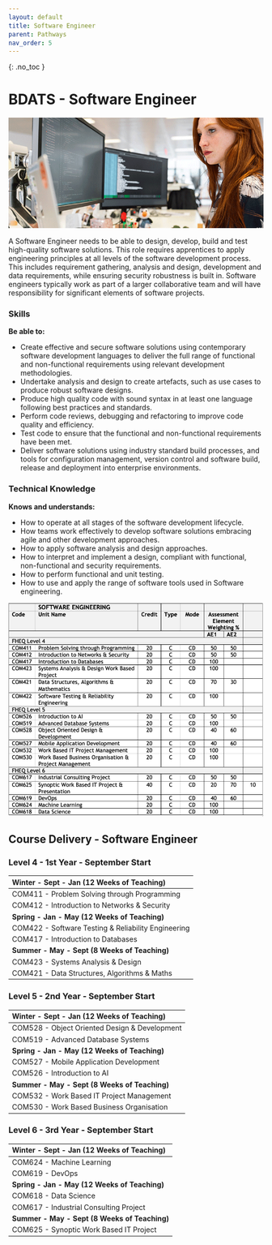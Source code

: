 ```yaml
---
layout: default
title: Software Engineer
parent: Pathways
nav_order: 5
---
```


{: .no_toc }

#  BDATS - Software Engineer

![Software Engineer](../images/trello_course_structure_images_2020_0010_se.png)

A Software Engineer needs to be able to design, develop, build and test high-quality software solutions. This role requires apprentices to apply engineering principles at all levels of the software development process. This includes requirement gathering, analysis and design, development and data requirements, while ensuring security robustness is built in. Software engineers typically work as part of a larger collaborative team and will have responsibility for significant elements of software projects.

### Skills 

**Be able to:**

* Create effective and secure software solutions using contemporary software development languages to deliver the full range of functional and non-functional requirements using relevant development methodologies.
* Undertake analysis and design to create artefacts, such as use cases to produce robust software designs.
* Produce high quality code with sound syntax in at least one language following best practices and standards.
* Perform code reviews, debugging and refactoring to improve code quality and efficiency.
* Test code to ensure that the functional and non-functional requirements have been met.
* Deliver software solutions using industry standard build processes, and tools for configuration management, version control and software build, release and deployment into enterprise environments.

### Technical Knowledge

**Knows and understands:**

* How to operate at all stages of the software development lifecycle.
* How teams work effectively to develop software solutions embracing agile and other development approaches.
* How to apply software analysis and design approaches.
* How to interpret and implement a design, compliant with functional, non-functional and security requirements.
* How to perform functional and unit testing.
* How to use and apply the range of software tools used in Software engineering.

![](../info/DATS_SOFT_ENG.png)

## Course Delivery - Software Engineer

### Level 4 - 1st Year - September Start 

| **Winter - Sept - Jan (12 Weeks of Teaching)** |
|:--------------------------------------------|
| COM411 - Problem Solving through Programming |
| COM412 - Introduction to Networks & Security | 
| **Spring - Jan - May (12 Weeks of Teaching)**|
| COM422 - Software Testing & Reliability Engineering |
| COM417 - Introduction to Databases                  | 
|**Summer - May - Sept (8 Weeks of Teaching)**|
|COM423 - Systems Analysis & Design|
|COM421 - Data Structures, Algorithms & Maths|

### Level 5 - 2nd Year - September Start

|**Winter - Sept - Jan (12 Weeks of Teaching)**|
|:--------------------------------------------|
|COM528 - Object Oriented Design & Development|
|COM519 - Advanced Database Systems
|**Spring - Jan - May (12 Weeks of Teaching)**|
|COM527 - Mobile Application Development| 
|COM526 - Introduction to AI|
|**Summer - May - Sept (8 Weeks of Teaching)**|
|COM532 - Work Based IT Project Management|
|COM530 - Work Based Business Organisation |

### Level 6 - 3rd Year - September Start	
|**Winter - Sept - Jan (12 Weeks of Teaching)**|
|:--------------------------------------------|
|COM624 - Machine Learning|
|COM619 - DevOps |	
|**Spring - Jan - May (12 Weeks of Teaching)**|
|COM618 - Data Science| 
|COM617 - Industrial Consulting Project|
|**Summer - May - Sept (8 Weeks of Teaching)**|
|COM625 - Synoptic Work Based IT Project |